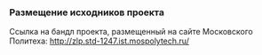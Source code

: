 ### Размещение исходников проекта

Ссылка на бандл проекта, размещенный на сайте Московского Политеха:
http://zlp.std-1247.ist.mospolytech.ru/

